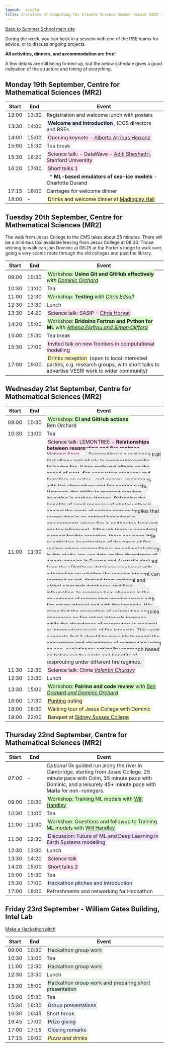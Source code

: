 ```yaml
---
layout:  single
title: Institute of Computing for Climate Science Summer School 2022 - Programme
---
```


<style>
span.other, span.research, span.sci, span.social, span.workshop, span.hack, span.disc {
  border-radius: 4px;
  /* border-style: outset; */
  padding: 3pt;
}
span.other {
  background: rgb(237, 241, 255);
}
span.research {
  background: rgb(250, 238, 210);  
} 
span.sci,span.research {
  background: rgb(255, 227, 243);  
} 
span.social {
  background: rgb(255, 251, 204);  
} 
span.workshop {
  background: rgb(217, 255, 204);
}
span.disc {
  background: rgb(242, 224, 255);
}
span.hack {
  background: rgb(230, 242, 232);
}
.showButton {
    font-size: smaller;
    font-decoration: underline;
    color: #cf5d4e;
}
.abstract {
    margin: 10px;
    padding: 10px;
    text-align: justify;
    width: 50vw;
    background: #eee;
}
</style>

<a href="summerschool.html">Back to Summer School main site</a>

During the week, you can book in a session with one of the RSE teams for advice, or to discuss ongoing projects.

__All activities, dinners, and accommodation are free!__ 

A few details are still being firmed-up, but the below schedule gives a good indication of the structure and timing of everything.

## Monday 19th September, Centre for Mathematical Sciences (MR2)

|  Start | End  | Event   |
| ------ | ----- | ------- |
| 12:00   | 13:30 | Registration and welcome lunch with posters |
| 13:30   | 14:00 | <span class='other'>__Welcome and Introduction__</span>, ICCS directors and RSEs |
| 14:00   | 15:00 | <span class='research'>Opening keynote - [Alberto Arribas Herranz](https://www.microsoft.com/en-us/research/people/aarribas/)</span> |
| 15:00   | 15:30 | Tea break |
| 15:30   | 16:20 | <span class='sci'>Science talk: - DataWave - [Aditi Sheshadri](https://profiles.stanford.edu/aditi-sheshadri), Stanford University</span> |
| 16:20   | 17:00 | <span class='sci'>Short talks 1</span> |
|         |       |  &nbsp; * __ML-based emulators of sea-ice models__ - Charlotte Durand | 
| 17:15   | 18:00 | Carriages for welcome dinner |
| 18:00   | -     | <span class='social'>Drinks and welcome dinner at [Madingley Hall](https://www.madingleyhall.co.uk/)</span> |

## Tuesday 20th September, Centre for Mathematical Sciences (MR2)

The walk from Jesus College to the CMS takes about 25 minutes. There will be a mini-bus taxi available leaving from Jesus College at 08:30.
Those wishing to walk can join Dominic at 08:25 at the Porter's lodge to walk over, going a very scenic route through the old colleges and past the library.

|  Start | End  | Event   |
| ------ | ----- | ------- |
| 09:00  | 10:30 | <span class='workshop'>Workshop: __Using Git and GitHub effectively__ <i>with [Dominic Orchard](http://dorchard.githuib.io)</i></span> |
| 10:30  | 11:00 | Tea |
| 11:00  | 12:30 | <span class='workshop'>Workshop: __Testing__ <i>with [Chris Edsall](https://www.hpc.cam.ac.uk/about-team-christopher-edsall)</i></span> |
| 12:30  | 13:30 | Lunch |
| 13:30  | 14:20 | <span class='sci'>Science talk: SASIP - [Chris Horvat](http://www.chrv.at/) </span> |
| 14:20  | 15:00 | <span class='workshop'>Workshop: __Bridging Fortran and Python for ML__ <i>with [Athena Elafrou and Simon Clifford]()</i></span> |
| 15:00  | 15:30 | Tea break |
| 15:30  | 17:00 | <span class='research'>Invited talk on new frontiers in computational modelling</span> |
| 17:00  | 19:00 | <span class='social'>Drinks reception</span> (open to local interested parties, e.g. research groups, with short talks to advertise VESRI work to wider community) |

## Wednesday 21st September, Centre for Mathematical Sciences (MR2)

|  Start | End  | Event   |
| ------ | ----- | ------- |
| 09:00  | 10:30 | <span class='workshop'>Workshop: __CI and GitHub actions__</span><br/>Ben Orchard |
| 10:30  | 11:00 | Tea |
| 11:00  | 11:30 | <span class='sci'>Science talk: LEMONTREE - __Relationships between resprouting and fire regimes__, [Yicheng Shen](https://www.reading.ac.uk/ges/staff/yicheng-shen)</span> <span class="abstract">Resprouting is a resilience trait that allows individuals to regenerate rapidly following fire. It has profound effects on the speed of post-fire ecosystem recovery and therefore on water- and energy-exchanges with the atmosphere and the carbon cycle. However, the ability to resprout requires investing in carbon storage. Balancing the benefits of rapid recovery of photosynthesis against the costs of carbon storage implies that resprouting is an optimal behaviour in environments where fire is neither too frequent nor too infrequent. Although there is anecdotal support for this assertion, there has been little quantitative investigation of the types of fire regime where resprouting is an optimal strategy. In this study, we use data on the abundance of woody species in Europe and Australia derived from the sPlotOpen database combined with information on whether the species present can resprout or not, derived from regional and global plant trait databases and field information, to examine how changes in the abundance of resprouting species varies with fire return interval and with fire intensity. We show that the proportion of resprouting species decreases as fire return intervals increase, while the abundance of resprouters is maximal at intermediate levels of fire intensity. This work suggests that it should be possible to model the occurrence and abundance of resprouting using an eco-evolutionary optimality approach based on balancing the costs and benefits of resprouting under different fire regimes.</span> |
| 11:30  | 12:30 | <span class='sci'>Science talk: Clima <i>[Valentin Churavy](https://vchuravy.dev/)</i></span> |
| 12:30  | 13:30 | Lunch |
| 13:30  | 15:00 | <span class='workshop'>Workshop: __Pairing and code review__ <i>with [Ben Orchard and Dominic Orchard]()</i> |
| 16:00  | 17:30 | <span class='social'>[Punting](https://en.wikipedia.org/wiki/Punt_(boat)) outing</span> |
| 18:00  | 18:30 | <span class='social'>Walking tour of Jesus College with Dominic</span> |
| 19:00  | 22:00 | <span class='social'>Banquet at [Sidney Sussex College](https://www.google.com/maps/place/Sidney+Sussex+College/@52.2074334,0.1207903,17z/data=!3m1!4b1!4m5!3m4!1s0x47d870bdf88751d3:0x5e4958736f1c8744!8m2!3d52.2074334!4d0.1207903?hl=en) </span> |

## Thursday 22nd September, Centre for Mathematical Sciences (MR2)

|  Start | End  | Event   |
| ------ | ----- | ------- |
| _07:00_  | -    | _Optional_ 5k guided run along the river in Cambridge, starting from Jesus College. 25 minute pace with Colm, 35 minute pace with Dominic, and a leisurely 45+ minute pace with Marla for non-runngers. |
| 09:00  | 10:30 | <span class='workshop'>Workshop: Training ML models with [Will Handley](https://www.kicc.cam.ac.uk/directory/wh260)  </span> |
| 10:30  | 11:00 | Tea |
| 11:00  | 11:30 | <span class='workshop'>Workshop: Questions and followup to Training ML models with [Will Handley](https://www.kicc.cam.ac.uk/directory/wh260)</span>
| 11:30  | 12:30 | <span class='disc'>Discussion: Future of ML and Deep Learning in Earth Systems modelling</span> |
| 12:30  | 13:30 | Lunch |
| 13:30  | 14:20 | <span class='sci'>Science talk</span> |
| 14:20  | 15:00 | <span class='sci'>Short talks 2</span>
| 15:00  | 15:30 | Tea |
| 15:30  | 17:00 | <span class='other'>Hackathon pitches and introduction</span> |
| 17:00  | 18:00 | Refreshments and networking for Hackathon |

## Friday 23rd September - William Gates Building, Intel Lab

[Make a Hackathon pitch](https://docs.google.com/forms/d/1wjJXS_rmBsAeqqlLFjtDPae-tJhcNoWYgSCOZbgsmy0/edit?usp=drive_web)

|  Start | End  | Event   |
| ------ | ----- | ------- |
| 09:00  | 10:30 | <span class='hack'>Hackathon group work</span> |
| 10:30  | 11:00 | Tea |
| 11:00  | 12:30 | <span class='hack'>Hackathon group work</span> |
| 12:30  | 13:30 | Lunch |
| 13:30  | 15:00 | <span class='hack'>Hackathon group work and preparing short presentation</span> |
| 15:00  | 15:30 | Tea |
| 15:30  | 16:30 | <span class='other'>Group presentations</span> |
| 16:30  | 16:45 | Short break |
| 16:45  | 17:00 | <span class='other'>Prize giving</span> |
| 17:00  | 17:15 | <span class='other'>Closing remarks</span> |
| 17:15  | 19:00 | <span class='social'><i>Pizza and drinks</i></span>

<script>
      //
	function insertAfter(newNode, existingNode) {
    existingNode.parentNode.insertBefore(newNode, existingNode.nextSibling);
}
      var abstracts = document.getElementsByClassName("abstract");
      for (let i=0; i<abstracts.length; i++){
	  let p = document.createElement("p");
	  p.innerHTML = abstracts[i].innerHTML;
	  insertAfter(p,abstracts[i]);
	  abstracts[i].style.display = "none";
	  p.style.display = "none";
	  let showButton = document.createElement("span");
	  showButton.innerHTML = "(abstract)";
	  showButton.addEventListener("click", function() {
	      if (p.style.display == "none") {
		  showButton.innerHTML = "(hide)";
		  p.style.display = "";
	      } else {
 		  showButton.innerHTML = "(abstract)";
		  p.style.display = "none";
              }
	  });
	  showButton.className = "showButton";
	  abstracts[i].parentNode.insertBefore(showButton, abstracts[i]);
      }
</script>

